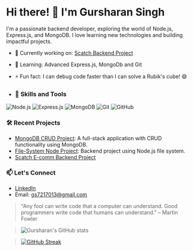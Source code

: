 # Hi there! 👋 I'm Gursharan Singh

I'm a passionate backend developer, exploring the world of Node.js, Express.js, and MongoDB. I love learning new technologies and building impactful projects.

- 🔭 Currently working on: [Scatch Backend Project](https://github.com/Gursharan2412/backend-ejs-project)
- 🌱 Learning: Advanced Express.js, MongoDb and Git
- ⚡ Fun fact: I can debug code faster than I can solve a Rubik's cube! 😄

- ### 🚀 Skills and Tools
![Node.js](https://img.shields.io/badge/Node.js-339933?style=for-the-badge&logo=node-dot-js&logoColor=white)
![Express.js](https://img.shields.io/badge/Express.js-000000?style=for-the-badge&logo=express&logoColor=white)
![MongoDB](https://img.shields.io/badge/MongoDB-47A248?style=for-the-badge&logo=mongodb&logoColor=white)
![Git](https://img.shields.io/badge/Git-F05032?style=for-the-badge&logo=git&logoColor=white)
![GitHub](https://img.shields.io/badge/GitHub-181717?style=for-the-badge&logo=github&logoColor=white)

### 🛠️ Recent Projects
- [MongoDB CRUD Project](https://github.com/Gursharan2412/mongodb-crud-project): A full-stack application with CRUD functionality using MongoDB.
- [File-System Node Project](https://github.com/Gursharan2412/file-system-node-project): Backend project using Node.js file system.
- [Scatch E-comm Backend Project](https://github.com/Gursharan2412/backend-ejs-project)
### 📫 Let's Connect
- [LinkedIn](https://www.linkedin.com/in/gursharan-singh-mern-developer/)
- Email: gs7217013@gmail.com


> "Any fool can write code that a computer can understand. Good programmers write code that humans can understand." – Martin Fowler

 
> ![Gursharan's GitHub stats](https://github-readme-stats.vercel.app/api?username=Gursharan2412&show_icons=true&theme=radical)

> [![GitHub Streak](https://streak-stats.demolab.com/?user=Gursharan2412&theme=radical)](https://git.io/streak-stats)






<!--
**Gursharan2412/Gursharan2412** is a ✨ _special_ ✨ repository because its `README.md` (this file) appears on your GitHub profile.

Here are some ideas to get you started:

- 🔭 I’m currently working on ...
- 🌱 I’m currently learning ...
- 👯 I’m looking to collaborate on ...
- 🤔 I’m looking for help with ...
- 💬 Ask me about ...
- 📫 How to reach me: ...
- 😄 Pronouns: ...
- ⚡ Fun fact: ...
-->
